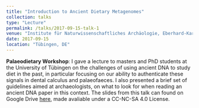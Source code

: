 ```yaml
---
title: "Introduction to Ancient Dietary Metagenomes"
collection: talks
type: "Lecture"
permalink: /talks/2017-09-15-talk-1
venue: "Institute für Naturwissenschaftliches Archäologie, Eberhard-Karls Universität Tübingen"
date: 2017-09-15
location: "Tübingen, DE"
---
```


**Palaeodietary Workshop**: I gave a lecture to masters and PhD students at the University of Tübingen on the challenges of using ancient DNA to study diet in the past, in particular focusing on our ability to authenticate these signals in dental calculus and palaeofaeces. I also presented a brief set of guidelines aimed at archaeologists, on what to look for when reading an ancient DNA paper in this context. The slides from this talk can found on Google Drive [here](https://docs.google.com/presentation/d/1zZSo9VqlUDxi4IciFkddg-27Ypk6nKzF-aul8t3IzZI/edit?usp=sharing), made avaliable under a CC-NC-SA 4.0 License. 
